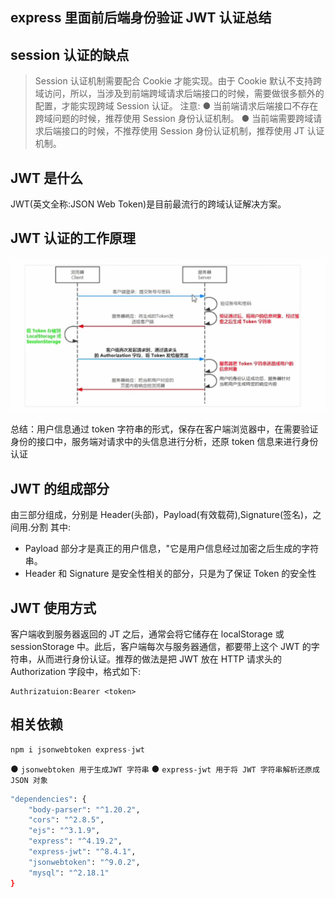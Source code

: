 ## express 里面前后端身份验证 JWT 认证总结

## session 认证的缺点

> Session 认证机制需要配合 Cookie 才能实现。由于 Cookie 默认不支持跨域访问，所以，当涉及到前端跨域请求后端接口的时候，需要做很多额外的配置，才能实现跨域 Session 认证。
> 注意:
> ● 当前端请求后端接口不存在跨域问题的时候，推荐使用 Session 身份认证机制。
> ● 当前端需要跨域请求后端接口的时候，不推荐使用 Session 身份认证机制，推荐使用 JT 认证机制。

## JWT 是什么

JWT(英文全称:JSON Web Token)是目前最流行的跨域认证解决方案。

## JWT 认证的工作原理

![alt text](image.png)

总结：用户信息通过 token 字符串的形式，保存在客户端浏览器中，在需要验证身份的接口中，服务端对请求中的头信息进行分析，还原 token 信息来进行身份认证

## JWT 的组成部分

由三部分组成，分别是 Header(头部)，Payload(有效载荷),Signature(签名)，之间用.分割
其中:

- Payload 部分才是真正的用户信息，"它是用户信息经过加密之后生成的字符串。
- Header 和 Signature 是安全性相关的部分，只是为了保证 Token 的安全性

## JWT 使用方式

客户端收到服务器返回的 JT 之后，通常会将它储存在 localStorage 或 sessionStorage 中。此后，客户端每次与服务器通信，都要带上这个 JWT 的字符串，从而进行身份认证。推荐的做法是把 JWT 放在 HTTP 请求头的 Authorization 字段中，格式如下:

```JS
Authrizatuion:Bearer <token>
```

## 相关依赖

```js
npm i jsonwebtoken express-jwt
```

● `jsonwebtoken 用于生成JWT 字符串`
● `express-jwt 用于将 JWT 字符串解析还原成 JSON 对象`

```bash
"dependencies": {
    "body-parser": "^1.20.2",
    "cors": "^2.8.5",
    "ejs": "^3.1.9",
    "express": "^4.19.2",
    "express-jwt": "^8.4.1",
    "jsonwebtoken": "^9.0.2",
    "mysql": "^2.18.1"
}
```
